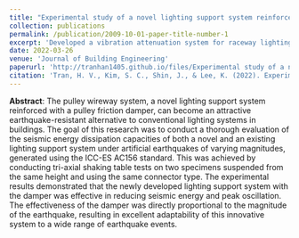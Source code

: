 ```yaml
---
title: "Experimental study of a novel lighting support system reinforced with a pulley friction damper"
collection: publications
permalink: /publication/2009-10-01-paper-title-number-1
excerpt: 'Developed a vibration attenuation system for raceway lighting, integrating a pulley friction damper to enhance earthquake survivability, in partnership with Sehong Inc, Ltd.'
date: 2022-03-26
venue: 'Journal of Building Engineering'
paperurl: 'http://tranhan1405.github.io/files/Experimental study of a novel lighting support system reinforced with a pulley friction damper.pdf'
citation: 'Tran, H. V., Kim, S. C., Shin, J., & Lee, K. (2022). Experimental study of a novel lighting support system reinforced with a pulley friction damper. Journal of Building Engineering, 52, 104385.'
---
```

**Abstract**: The pulley wireway system, a novel lighting support system reinforced with a pulley friction damper, can become an attractive earthquake-resistant alternative to conventional lighting systems in buildings. The goal of this research was to conduct a thorough evaluation of the seismic energy dissipation capacities of both a novel and an existing lighting support system under artificial earthquakes of varying magnitudes, generated using the ICC-ES AC156 standard. This was achieved by conducting tri-axial shaking table tests on two specimens suspended from the same height and using the same connector type. The experimental results demonstrated that the newly developed lighting support system with the damper was effective in reducing seismic energy and peak oscillation. The effectiveness of the damper was directly proportional to the magnitude of the earthquake, resulting in excellent adaptability of this innovative system to a wide range of earthquake events.
